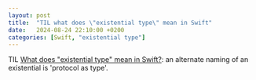 ```yaml
---
layout: post
title:  "TIL what does \"existential type\" mean in Swift"
date:   2024-08-24 22:10:00 +0200
categories: [Swift, "existential type"]
---
```

TIL [What does "existential type" mean in Swift?](https://stackoverflow.com/questions/56867602/what-does-existential-type-mean-in-swift): an alternate naming of an existential is 'protocol as type'.
